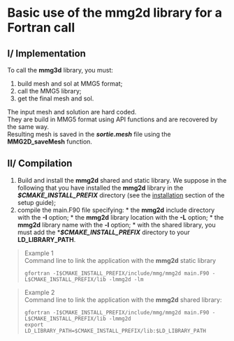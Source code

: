 # Basic use of the **mmg2d** library for a **Fortran** call

## I/ Implementation
To call the **mmg3d** library, you must:  
  1. build mesh and sol at MMG5 format;
  2. call the MMG5 library;
  3. get the final mesh and sol.

  The input mesh and solution are hard coded.    
  They are build in MMG5 format using API functions and are recovered by the same way.  
  Resulting mesh is saved in the **_sortie.mesh_** file using the **MMG2D_saveMesh** function.

## II/ Compilation
  1. Build and install the **mmg2d** shared and static library. We suppose in the following that you have installed the **mmg2d** library in the **_$CMAKE_INSTALL_PREFIX_** directory (see the [installation](https://github.com/MmgTools/Mmg/wiki/Setup-guide#iii-installation) section of the setup guide);
  2. compile the main.F90 file specifying:
    * the **mmg2d** include directory with the **-I** option;
    * the **mmg2d** library location with the **-L** option;
    * the **mmg2d** library name with the **-l** option;
    * with the shared library, you must add the ***_$CMAKE_INSTALL_PREFIX_** directory to your **LD_LIBRARY_PATH**.

> Example 1  
>  Command line to link the application with the **mmg2d** static library
> ```Shell
> gfortran -I$CMAKE_INSTALL_PREFIX/include/mmg/mmg2d main.F90 -L$CMAKE_INSTALL_PREFIX/lib -lmmg2d -lm
> ```

> Example 2  
>  Command line to link the application with the **mmg2d** shared library:  
> ```Shell
> gfortran -I$CMAKE_INSTALL_PREFIX/include/mmg/mmg2d main.F90 -L$CMAKE_INSTALL_PREFIX/lib -lmmg2d
> export LD_LIBRARY_PATH=$CMAKE_INSTALL_PREFIX/lib:$LD_LIBRARY_PATH
> ```
